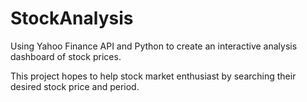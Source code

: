 # StockAnalysis
Using Yahoo Finance API and Python to create an interactive analysis dashboard of stock prices.

This project hopes to help stock market enthusiast by searching their desired stock price and period.
